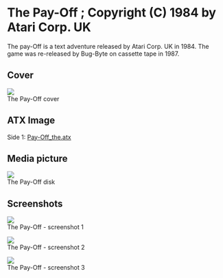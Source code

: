 # The Pay-Off ; Copyright (C) 1984 by Atari Corp. UK  
The pay-Off is a text adventure released by Atari Corp. UK in 1984. The game was re-released by Bug-Byte on cassette tape in 1987.  
  
## Cover  
![](attachments/Pay_off_atari_disk.jpg)  
The Pay-Off cover  
  
## ATX Image  
Side 1: [Pay-Off_the.atx](attachments/Pay-Off_the.atx)  
  
## Media picture  
![](attachments/pay_off_disk_ec4002.jpg)  
The Pay-Off disk  
  
## Screenshots  
![](attachments/pay_off_screenshot1.jpg)  
The Pay-Off - screenshot 1  
  
![](attachments/pay_off_screenshot2.jpg)  
The Pay-Off - screenshot 2  
  
![](attachments/pay_off_screenshot3.jpg)  
The Pay-Off - screenshot 3  
  
